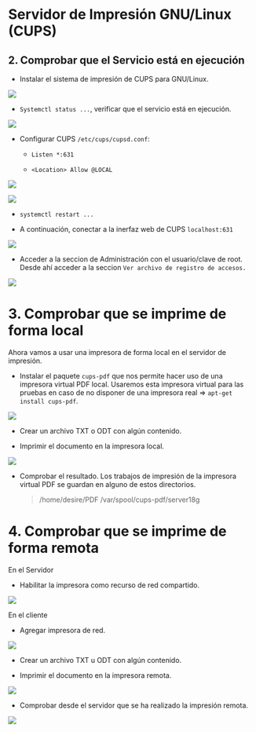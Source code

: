# Servidor de Impresión GNU/Linux (CUPS)
## 2. Comprobar que el Servicio está en ejecución

- Instalar el sistema de impresión de CUPS para GNU/Linux.

![](./images/servidor/1.png)

- `Systemctl status ...`, verificar que el servicio está en ejecución.

![](./images/servidor/2.png)

- Configurar CUPS `/etc/cups/cupsd.conf`:

  - `Listen *:631`

  - `<Location> Allow @LOCAL`

![](./images/servidor/4-2.png)

![](./images/servidor/4.png)

- `systemctl restart ...`

- A continuación, conectar a la inerfaz web de CUPS `localhost:631`

![](./images/servidor/3.png)

- Acceder a la seccion de Administración con el usuario/clave de root. Desde ahí acceder a la seccion `Ver archivo de registro de accesos.`

![](./images/servidor/8.png)

# 3. Comprobar que se imprime de forma local

Ahora vamos a usar una impresora de forma local en el servidor de impresión.

- Instalar el paquete `cups-pdf` que nos permite hacer uso de una impresora virtual PDF local. Usaremos esta impresora virtual para las pruebas en caso de no disponer de una impresora real => `apt-get install cups-pdf`.

![](./images/servidor/9.png)

- Crear un archivo TXT o ODT con algún contenido.

- Imprimir el documento en la impresora local.

![](./images/servidor/16.png)

- Comprobar el resultado. Los trabajos de impresión de la impresora virtual PDF se guardan en alguno de estos directorios.

  >/home/desire/PDF
  >/var/spool/cups-pdf/server18g


# 4. Comprobar que se imprime de forma remota

En el Servidor
- Habilitar la impresora como recurso de red compartido.

![](./images/servidor/15.png)

En el cliente

- Agregar impresora de red.

![](./images/cliente/1.png)

- Crear un archivo TXT u ODT con algún contenido.

- Imprimir el documento en la impresora remota.

![](./images/cliente/3.png)

- Comprobar desde el servidor que se ha realizado la impresión remota.

![](./images/servidor/17.png)
